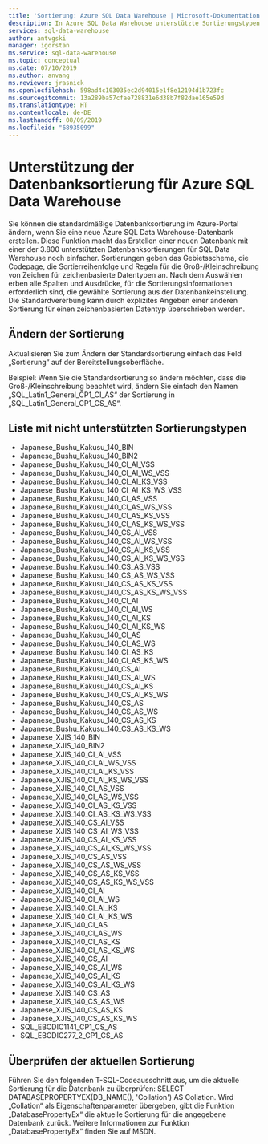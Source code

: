 ```yaml
---
title: 'Sortierung: Azure SQL Data Warehouse | Microsoft-Dokumentation'
description: In Azure SQL Data Warehouse unterstützte Sortierungstypen
services: sql-data-warehouse
author: antvgski
manager: igorstan
ms.service: sql-data-warehouse
ms.topic: conceptual
ms.date: 07/10/2019
ms.author: anvang
ms.reviewer: jrasnick
ms.openlocfilehash: 598ad4c103035ec2d94015e1f8e12194d1b723fc
ms.sourcegitcommit: 13a289ba57cfae728831e6d38b7f82dae165e59d
ms.translationtype: HT
ms.contentlocale: de-DE
ms.lasthandoff: 08/09/2019
ms.locfileid: "68935099"
---
```

# <a name="database-collation-support-for-azure-sql-data-warehouse"></a>Unterstützung der Datenbanksortierung für Azure SQL Data Warehouse

Sie können die standardmäßige Datenbanksortierung im Azure-Portal ändern, wenn Sie eine neue Azure SQL Data Warehouse-Datenbank erstellen. Diese Funktion macht das Erstellen einer neuen Datenbank mit einer der 3.800 unterstützten Datenbanksortierungen für SQL Data Warehouse noch einfacher.
Sortierungen geben das Gebietsschema, die Codepage, die Sortierreihenfolge und Regeln für die Groß-/Kleinschreibung von Zeichen für zeichenbasierte Datentypen an. Nach dem Auswählen erben alle Spalten und Ausdrücke, für die Sortierungsinformationen erforderlich sind, die gewählte Sortierung aus der Datenbankeinstellung. Die Standardvererbung kann durch explizites Angeben einer anderen Sortierung für einen zeichenbasierten Datentyp überschrieben werden.

## <a name="changing-collation"></a>Ändern der Sortierung
Aktualisieren Sie zum Ändern der Standardsortierung einfach das Feld „Sortierung“ auf der Bereitstellungsoberfläche.

Beispiel: Wenn Sie die Standardsortierung so ändern möchten, dass die Groß-/Kleinschreibung beachtet wird, ändern Sie einfach den Namen „SQL_Latin1_General_CP1_CI_AS“ der Sortierung in „SQL_Latin1_General_CP1_CS_AS“. 

## <a name="list-of-unsupported-collation-types"></a>Liste mit nicht unterstützten Sortierungstypen
*   Japanese_Bushu_Kakusu_140_BIN
*   Japanese_Bushu_Kakusu_140_BIN2
*   Japanese_Bushu_Kakusu_140_CI_AI_VSS
*   Japanese_Bushu_Kakusu_140_CI_AI_WS_VSS
*   Japanese_Bushu_Kakusu_140_CI_AI_KS_VSS
*   Japanese_Bushu_Kakusu_140_CI_AI_KS_WS_VSS
*   Japanese_Bushu_Kakusu_140_CI_AS_VSS
*   Japanese_Bushu_Kakusu_140_CI_AS_WS_VSS
*   Japanese_Bushu_Kakusu_140_CI_AS_KS_VSS
*   Japanese_Bushu_Kakusu_140_CI_AS_KS_WS_VSS
*   Japanese_Bushu_Kakusu_140_CS_AI_VSS
*   Japanese_Bushu_Kakusu_140_CS_AI_WS_VSS
*   Japanese_Bushu_Kakusu_140_CS_AI_KS_VSS
*   Japanese_Bushu_Kakusu_140_CS_AI_KS_WS_VSS
*   Japanese_Bushu_Kakusu_140_CS_AS_VSS
*   Japanese_Bushu_Kakusu_140_CS_AS_WS_VSS
*   Japanese_Bushu_Kakusu_140_CS_AS_KS_VSS
*   Japanese_Bushu_Kakusu_140_CS_AS_KS_WS_VSS
*   Japanese_Bushu_Kakusu_140_CI_AI
*   Japanese_Bushu_Kakusu_140_CI_AI_WS
*   Japanese_Bushu_Kakusu_140_CI_AI_KS
*   Japanese_Bushu_Kakusu_140_CI_AI_KS_WS
*   Japanese_Bushu_Kakusu_140_CI_AS
*   Japanese_Bushu_Kakusu_140_CI_AS_WS
*   Japanese_Bushu_Kakusu_140_CI_AS_KS
*   Japanese_Bushu_Kakusu_140_CI_AS_KS_WS
*   Japanese_Bushu_Kakusu_140_CS_AI
*   Japanese_Bushu_Kakusu_140_CS_AI_WS
*   Japanese_Bushu_Kakusu_140_CS_AI_KS
*   Japanese_Bushu_Kakusu_140_CS_AI_KS_WS
*   Japanese_Bushu_Kakusu_140_CS_AS
*   Japanese_Bushu_Kakusu_140_CS_AS_WS
*   Japanese_Bushu_Kakusu_140_CS_AS_KS
*   Japanese_Bushu_Kakusu_140_CS_AS_KS_WS
*   Japanese_XJIS_140_BIN
*   Japanese_XJIS_140_BIN2
*   Japanese_XJIS_140_CI_AI_VSS
*   Japanese_XJIS_140_CI_AI_WS_VSS
*   Japanese_XJIS_140_CI_AI_KS_VSS
*   Japanese_XJIS_140_CI_AI_KS_WS_VSS
*   Japanese_XJIS_140_CI_AS_VSS
*   Japanese_XJIS_140_CI_AS_WS_VSS
*   Japanese_XJIS_140_CI_AS_KS_VSS
*   Japanese_XJIS_140_CI_AS_KS_WS_VSS
*   Japanese_XJIS_140_CS_AI_VSS
*   Japanese_XJIS_140_CS_AI_WS_VSS
*   Japanese_XJIS_140_CS_AI_KS_VSS
*   Japanese_XJIS_140_CS_AI_KS_WS_VSS
*   Japanese_XJIS_140_CS_AS_VSS
*   Japanese_XJIS_140_CS_AS_WS_VSS
*   Japanese_XJIS_140_CS_AS_KS_VSS
*   Japanese_XJIS_140_CS_AS_KS_WS_VSS
*   Japanese_XJIS_140_CI_AI
*   Japanese_XJIS_140_CI_AI_WS
*   Japanese_XJIS_140_CI_AI_KS
*   Japanese_XJIS_140_CI_AI_KS_WS
*   Japanese_XJIS_140_CI_AS
*   Japanese_XJIS_140_CI_AS_WS
*   Japanese_XJIS_140_CI_AS_KS
*   Japanese_XJIS_140_CI_AS_KS_WS
*   Japanese_XJIS_140_CS_AI
*   Japanese_XJIS_140_CS_AI_WS
*   Japanese_XJIS_140_CS_AI_KS
*   Japanese_XJIS_140_CS_AI_KS_WS
*   Japanese_XJIS_140_CS_AS
*   Japanese_XJIS_140_CS_AS_WS
*   Japanese_XJIS_140_CS_AS_KS
*   Japanese_XJIS_140_CS_AS_KS_WS
*   SQL_EBCDIC1141_CP1_CS_AS
*   SQL_EBCDIC277_2_CP1_CS_AS

## <a name="checking-the-current-collation"></a>Überprüfen der aktuellen Sortierung
Führen Sie den folgenden T-SQL-Codeausschnitt aus, um die aktuelle Sortierung für die Datenbank zu überprüfen: SELECT DATABASEPROPERTYEX(DB_NAME(), 'Collation') AS Collation. Wird „Collation“ als Eigenschaftenparameter übergeben, gibt die Funktion „DatabasePropertyEx“ die aktuelle Sortierung für die angegebene Datenbank zurück. Weitere Informationen zur Funktion „DatabasePropertyEx“ finden Sie auf MSDN.


